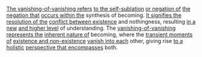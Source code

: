 

[The vanishing-of-vanishing refers](1/1/1/_Vanishing-of-vanishing) [to the self-sublation](1/1/1/3/3/.Sublation) [or negation of](1/1/2/1/2/.Negation) [the negation that](1/1/2/1/2/.Negation) [occurs within the](1/2/3/3/2/2/.Inner%20Boundary) synthesis of becoming. [It signifies the](3/1/1/2/1/1/_Signifier-Signified) [resolution of the](3/3/2/2/1/3/2/.Resolution) [conflict between existence](3/3/1/3/2/1/_Existence-Meaninglessness) and nothingness, resulting [in a new](3/3/2/3/3/1/_Old-New) [and higher level](3/1/1/2/2/2/2/1/_Low-Level-High-Level) of understanding. The [vanishing-of-vanishing represents the](1/1/1/_Vanishing-of-vanishing) [inherent nature of](1/1/_Intrinsic-Extrinsic) becoming, where the [transient moments of](1/2/2/3/2/.Moment) [existence and non-existence](3/3/1/3/2/1/_Existence-Meaninglessness) [vanish into each](1/1/1/_Vanishing-of-vanishing) other, giving rise [to a holistic](3/3/1/2/3/1/.Totemism) [perspective that encompasses](3/3/2/2/3/2/2/.Multiple%20Perspectives) both.

